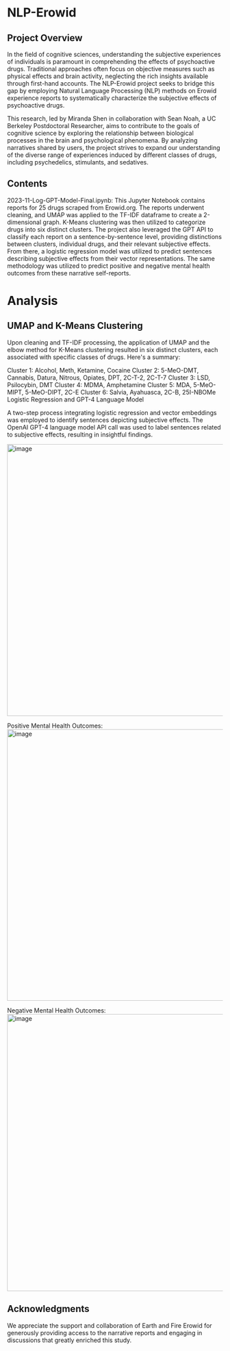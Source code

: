 # NLP-Erowid

## Project Overview
In the field of cognitive sciences, understanding the subjective experiences of individuals is paramount in comprehending the effects of psychoactive drugs. Traditional approaches often focus on objective measures such as physical effects and brain activity, neglecting the rich insights available through first-hand accounts. The NLP-Erowid project seeks to bridge this gap by employing Natural Language Processing (NLP) methods on Erowid experience reports to systematically characterize the subjective effects of psychoactive drugs.

This research, led by Miranda Shen in collaboration with Sean Noah, a UC Berkeley Postdoctoral Researcher, aims to contribute to the goals of cognitive science by exploring the relationship between biological processes in the brain and psychological phenomena. By analyzing narratives shared by users, the project strives to expand our understanding of the diverse range of experiences induced by different classes of drugs, including psychedelics, stimulants, and sedatives.

## Contents
2023-11-Log-GPT-Model-Final.ipynb: This Jupyter Notebook contains reports for 25 drugs scraped from Erowid.org. The reports underwent cleaning, and UMAP was applied to the TF-IDF dataframe to create a 2-dimensional graph. K-Means clustering was then utilized to categorize drugs into six distinct clusters. The project also leveraged the GPT API to classify each report on a sentence-by-sentence level, providing distinctions between clusters, individual drugs, and their relevant subjective effects. From there, a logistic regression model was utilized to predict sentences describing subjective effects from their vector representations. The same methodology was utilized to predict positive and negative mental health outcomes from these narrative self-reports.

# Analysis

## UMAP and K-Means Clustering
Upon cleaning and TF-IDF processing, the application of UMAP and the elbow method for K-Means clustering resulted in six distinct clusters, each associated with specific classes of drugs. Here's a summary:

Cluster 1: Alcohol, Meth, Ketamine, Cocaine
Cluster 2: 5-MeO-DMT, Cannabis, Datura, Nitrous, Opiates, DPT, 2C-T-2, 2C-T-7
Cluster 3: LSD, Psilocybin, DMT
Cluster 4: MDMA, Amphetamine
Cluster 5: MDA, 5-MeO-MIPT, 5-MeO-DIPT, 2C-E
Cluster 6: Salvia, Ayahuasca, 2C-B, 25I-NBOMe
Logistic Regression and GPT-4 Language Model

A two-step process integrating logistic regression and vector embeddings was employed to identify sentences depicting subjective effects. The OpenAI GPT-4 language model API call was used to label sentences related to subjective effects, resulting in insightful findings.

<img width="635" alt="image" src="https://github.com/mirandalshen/NLP-Erowid/assets/86203932/db3d72ca-590a-4608-b0f5-752c78354a39">

Positive Mental Health Outcomes: <img width="634" alt="image" src="https://github.com/mirandalshen/NLP-Erowid/assets/86203932/4be1a10f-0806-4c0f-ac30-d699d17453f0">

Negative Mental Health Outcomes: <img width="647" alt="image" src="https://github.com/mirandalshen/NLP-Erowid/assets/86203932/745e04f3-35ef-45f8-bf5d-c3416883c8ca">

## Acknowledgments
We appreciate the support and collaboration of Earth and Fire Erowid for generously providing access to the narrative reports and engaging in discussions that greatly enriched this study.
